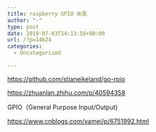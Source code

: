 ```yaml
---
title: raspberry GPIO 水泵
author: "-"
type: post
date: 2019-07-03T14:13:58+00:00
url: /?p=14624
categories:
  - Uncategorized

---
```

https://github.com/stianeikeland/go-rpio
  
https://zhuanlan.zhihu.com/p/40594358

GPIO（General Purpose Input/Output) 
  
https://www.cnblogs.com/vamei/p/6751992.html